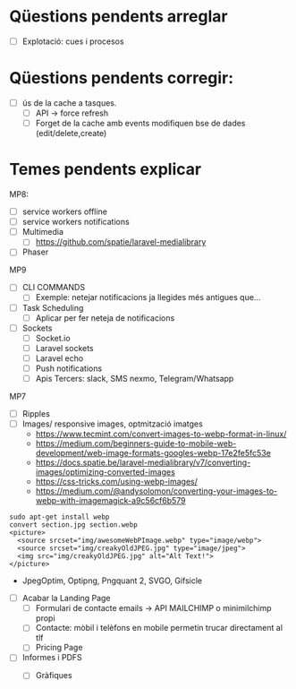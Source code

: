 # Qüestions pendents arreglar

- [ ] Explotació: cues i procesos

# Qüestions pendents corregir:
- [ ] ús de la cache a tasques. 
  - [ ] API -> force refresh
  - [ ] Forget de la cache amb events modifiquen bse de dades (edit/delete,create)

# Temes pendents explicar

MP8:
- [ ] service workers offline
- [ ] service workers notifications
- [ ] Multimedia
  - [ ] https://github.com/spatie/laravel-medialibrary
- [ ] Phaser

MP9
- [ ] CLI COMMANDS
  - [ ] Exemple: netejar notificacions ja llegides més antigues que...
- [ ] Task Scheduling
  - [ ] Aplicar per fer neteja de notificacions
- [ ] Sockets
   - [ ] Socket.io
   - [ ] Laravel sockets
   - [ ] Laravel echo
   - [ ] Push notifications
   - [ ] Apis Tercers: slack, SMS nexmo, Telegram/Whatsapp 

MP7
- [ ] Ripples
- [ ] Images/ responsive images, optmització imatges
  - https://www.tecmint.com/convert-images-to-webp-format-in-linux/
  - https://medium.com/beginners-guide-to-mobile-web-development/web-image-formats-googles-webp-17e2fe5fc53e 
  - https://docs.spatie.be/laravel-medialibrary/v7/converting-images/optimizing-converted-images
  - https://css-tricks.com/using-webp-images/
  - https://medium.com/@andysolomon/converting-your-images-to-webp-with-imagemagick-a9c56cf6b579
```  
sudo apt-get install webp
convert section.jpg section.webp
<picture>
  <source srcset="img/awesomeWebPImage.webp" type="image/webp">
  <source srcset="img/creakyOldJPEG.jpg" type="image/jpeg"> 
  <img src="img/creakyOldJPEG.jpg" alt="Alt Text!">
</picture>
```  
  
  - JpegOptim, Optipng, Pngquant 2, SVGO, Gifsicle
- [ ] Acabar la Landing Page
  - [ ] Formulari de contacte emails -> API MAILCHIMP o minimilchimp propi
  - [ ] Contacte: mòbil i telèfons en mobile permetin trucar directament al tlf
  - [ ] Pricing Page
- [ ] Informes i PDFS
  - [ ] Gràfiques

